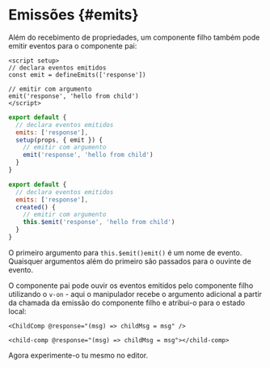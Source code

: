 # Emissões {#emits}

Além do recebimento de propriedades, um componente filho também pode emitir eventos para o componente pai:

<div class="composition-api">
<div class="sfc">

```vue
<script setup>
// declara eventos emitidos
const emit = defineEmits(['response'])

// emitir com argumento
emit('response', 'hello from child')
</script>
```

</div>

<div class="html">

```js
export default {
  // declara eventos emitidos
  emits: ['response'],
  setup(props, { emit }) {
    // emitir com argumento
    emit('response', 'hello from child')
  }
}
```

</div>

</div>

<div class="options-api">

```js
export default {
  // declara eventos emitidos
  emits: ['response'],
  created() {
    // emitir com argumento
    this.$emit('response', 'hello from child')
  }
}
```

</div>

O primeiro argumento para <span class="options-api">`this.$emit()`</span><span class="composition-api">`emit()`</span> é um nome de evento. Quaisquer argumentos além do primeiro são passados para o ouvinte de evento. 

O componente pai pode ouvir os eventos emitidos pelo componente filho utilizando o `v-on` - aqui o manipulador recebe o argumento adicional a partir da chamada da emissão do componente filho e atribui-o para o estado local:

<div class="sfc">

```vue-html
<ChildComp @response="(msg) => childMsg = msg" />
```

</div>
<div class="html">

```vue-html
<child-comp @response="(msg) => childMsg = msg"></child-comp>
```

</div>

Agora experimente-o tu mesmo no editor.
